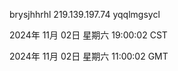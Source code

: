 brysjhhrhl 219.139.197.74 yqqlmgsycl

2024年 11月 02日 星期六 19:00:02 CST

2024年 11月 02日 星期六 11:00:02 GMT
